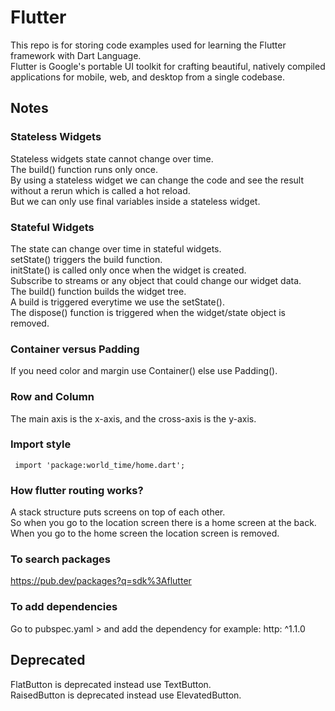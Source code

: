 # Flutter
This repo is for storing code examples used for learning the Flutter framework with Dart Language.  
Flutter is Google's portable UI toolkit for crafting beautiful, natively compiled applications for mobile, web, and desktop from a single codebase.  

## Notes  

### Stateless Widgets
Stateless widgets state cannot change over time.   
The build() function runs only once.   
By using a stateless widget we can change the code and see the result without a rerun which is called a hot reload.   
But we can only use final variables inside a stateless widget.   

### Stateful Widgets
The state can change over time in stateful widgets.  
setState() triggers the build function.  
initState() is called only once when the widget is created.  
Subscribe to streams or any object that could change our widget data.  
The build() function builds the widget tree.  
A build is triggered everytime we use the setState().  
The dispose() function is triggered when the widget/state object is removed.  

### Container versus Padding  
If you need color and margin use Container() else use Padding().  

### Row and Column  
The main axis is the x-axis, and the cross-axis is the y-axis.  

### Import style  
``` import 'package:world_time/home.dart';```

### How flutter routing works?  
A stack structure puts screens on top of each other.  
So when you go to the location screen there is a home screen at the back.  
When you go to the home screen the location screen is removed.  

### To search packages
https://pub.dev/packages?q=sdk%3Aflutter

### To add dependencies
Go to pubspec.yaml > and add the dependency for example:
http: ^1.1.0

## Deprecated  
FlatButton is deprecated instead use TextButton.  
RaisedButton is deprecated instead use ElevatedButton.  
